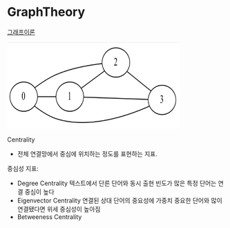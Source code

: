 # GraphTheory

[그래프이론](https://datascienceschool.net/03%20machine%20learning/17.01%20%EA%B7%B8%EB%9E%98%ED%94%84%20%EC%9D%B4%EB%A1%A0%20%EA%B8%B0%EC%B4%88.html)



<img src="img/networkX.png" height="200" width="400"> 


Centrality 
- 전체 연결망에서 중심에 위치하는 정도를 표현하는 지표.
    

중심성 지표:
* Degree Centrality
    텍스트에서 단른 단어와 동시 출현 빈도가 많은 특정 단어는 연결 중심이 높다
* Eigenvector Centrality 
    연결된 상대 단어의 중요성에 가중치
    중요한 단어와 많이 연결됐다면 위세 중심성이 높아짐               
* Betweeness Centrality
    
